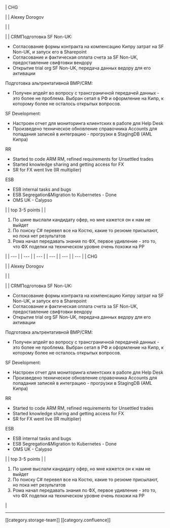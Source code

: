





| CHG

 | 
| Alexey Dorogov

 | 
| 

 | 
| CRMПодготовка SF Non-UK:<ul><li>Согласование формы контракта на компенсацию Кипру затрат на SF Non-UK, и запуск его в Sharepoint</li><li>Согласование и фактическая оплата счета за SF Non-UK, предоставление свифтовки вендору</li><li>Открытие trial org SF Non-UK, передача данных ведору для его активации</li></ul>Подготовка альтрентативной BMP/CRM:<ul><li>Получен апдейт во вопросу с трансграничной передачей данных - это более не проблема. Выбран сетап в РФ и оформление на Кипр, к которому более не осталось открытых вопросов.</li></ul>SF Development: <ul><li>Настроен отчет для мониторинга клиентских в работе для Help Desk</li><li>Произведено техническое обновление справочника Accounts для попадания записей в интеграцию - прогрузки в StagingDB (AML Кипра)</li></ul>RR<ul><li>Started to code ARM RM, refined requirements for Unsettled trades</li><li>Started knowledge sharing and getting access for FX</li><li>SR for FX went live (IR multiplier)</li></ul>ESB<ul><li>ESB internal tasks and bugs</li><li>ESB Segregation&Migration to Kubernetes - Done</li><li>OMS UK - Calypso</li></ul> | 
| top 3-5 points | 
| 
1. По шине выслали кандидату офер, но мне кажется он к нам не выйдет
1. По поиску С# перевел все на Костю, какие то резюме присылают, но пока нет результатов
1. Рома начал передавать знания по ФХ, первое удивление - это то, что ФХ поделки на техническом уровне очень похожи на РР

 | 
|  --- | 
|  --- | 
|  --- | 
|  --- | 
|  --- | 
|  --- | 
| CHG

 | 
| Alexey Dorogov

 | 
| 

 | 
| CRMПодготовка SF Non-UK:<ul><li>Согласование формы контракта на компенсацию Кипру затрат на SF Non-UK, и запуск его в Sharepoint</li><li>Согласование и фактическая оплата счета за SF Non-UK, предоставление свифтовки вендору</li><li>Открытие trial org SF Non-UK, передача данных ведору для его активации</li></ul>Подготовка альтрентативной BMP/CRM:<ul><li>Получен апдейт во вопросу с трансграничной передачей данных - это более не проблема. Выбран сетап в РФ и оформление на Кипр, к которому более не осталось открытых вопросов.</li></ul>SF Development: <ul><li>Настроен отчет для мониторинга клиентских в работе для Help Desk</li><li>Произведено техническое обновление справочника Accounts для попадания записей в интеграцию - прогрузки в StagingDB (AML Кипра)</li></ul>RR<ul><li>Started to code ARM RM, refined requirements for Unsettled trades</li><li>Started knowledge sharing and getting access for FX</li><li>SR for FX went live (IR multiplier)</li></ul>ESB<ul><li>ESB internal tasks and bugs</li><li>ESB Segregation&Migration to Kubernetes - Done</li><li>OMS UK - Calypso</li></ul> | 
| top 3-5 points | 
| 
1. По шине выслали кандидату офер, но мне кажется он к нам не выйдет
1. По поиску С# перевел все на Костю, какие то резюме присылают, но пока нет результатов
1. Рома начал передавать знания по ФХ, первое удивление - это то, что ФХ поделки на техническом уровне очень похожи на РР

 | 







*****

[[category.storage-team]] 
[[category.confluence]] 
